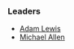 ### Leaders

* [Adam Lewis](mailto:adam.lewis@owasp.org)
* [Michael Allen](mailto:michael.allen@owasp.org)
